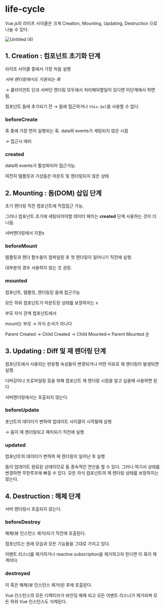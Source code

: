 # life-cycle

Vue.js의 라이프 사이클은 크게 Creation, Mounting, Updating, Destruction 으로 나눌 수 있다.

![Untitled (4)](https://user-images.githubusercontent.com/78526031/119155701-69517300-ba8e-11eb-8fc4-5d6dd700b001.png)

## 1. Creation : 컴포넌트 초기화 단계

라이프 사이클 중에서 가장 처음 실행

*서버 렌더링에서도 지원되는 훅* 

→ 클라이언트 단과 서버단 렌더링 모두에서 처리해야할일이 있다면 이단계에서 하면 됨. 

컴포넌트 돔에 추가되기 전 → 돔에 접근하거나 `this.$el`을 사용할 수 없다.

### beforeCreate

훅 중에 가장 먼저 실행되는 훅. data와 events가 세팅되지 않은 시점 

→ 접근시 에러

### **created**

data와 events가 활성화되어 접근가능. 

여전히 템플릿과 가상돔은 마운트 및 렌더링되지 않은 상태

## 2. Mounting : 돔(DOM) 삽입 단계

초기 렌더링 직전 컴포넌트에 직접접근 가능. 

그러나 컴포넌트 초기에 세팅되어야할 데이터 페치는 **created** 단계 사용하는 것이 더 나음.

서버렌더링에서 지원x

### beforeMount

템플릿과 렌더 함수들이 컴파일된 후 첫 렌더링이 일어나기 직전에 실행.

대부분의 경우 사용하지 않는 것 권장.

### mounted

컴포넌트, 템플릿, 렌더링된 돔에 접근가능

모든 하위 컴포넌트가 마운트된 상태를 보장하지는 x

부모 자식 관계 컴포넌트에서 

mount는 부모 → 자식 순서가 아니다

Parent Created → Child Created → Child Mounted→ Parent Mounted 순

## 3. Updating : Diff 및 재 렌더링 단계

컴포넌트에서 사용되는 반응형 속성들이 변경되거나 어떤 이유로 재 렌더링이 발생되면 실행.

디버깅이나 프로파일링 등을 위해 컴포넌트 재 렌더링 시점을 알고 싶을때 사용하면 된다

서버렌더링에서는 호출되지 않는다.

### beforeUpdate

포넌트의 데이터가 변하여 업데이트 사이클이 시작될때 실행

→ 돔이 재 렌더링되고 패치되기 직전에 실행

### updated

컴포넌트의 데이터가 변하여 재 렌더링이 일어난 후 실행

돔이 업데이트 완료된 상태이므로 돔 종속적인 연산을 할 수 있다. 그러나 여기서 상태를 변경하면 무한루프에 빠질 수 있다. 모든 자식 컴포넌트의 재 렌더링 상태를 보장하지는 않는다.

## **4. Destruction : 해체 단계**

서버 렌더링시 호출되지 않는다.

### **beforeDestroy**

해체(뷰 인스턴스 제거)되기 직전에 호출된다.

컴포넌트는 원래 모습과 모든 기능들을 그대로 가지고 있다.

이벤트 리스너를 제거하거나 reactive subscription을 제거하고자 한다면 이 훅이 제격이다. 

### **destroyed**

이 훅은 해체(뷰 인스턴스 제거)된 후에 호출된다.

 Vue 인스턴스의 모든 디렉티브가 바인딩 해제 되고 모든 이벤트 리스너가 제거되며 모든 하위 Vue 인스턴스도 삭제된다.